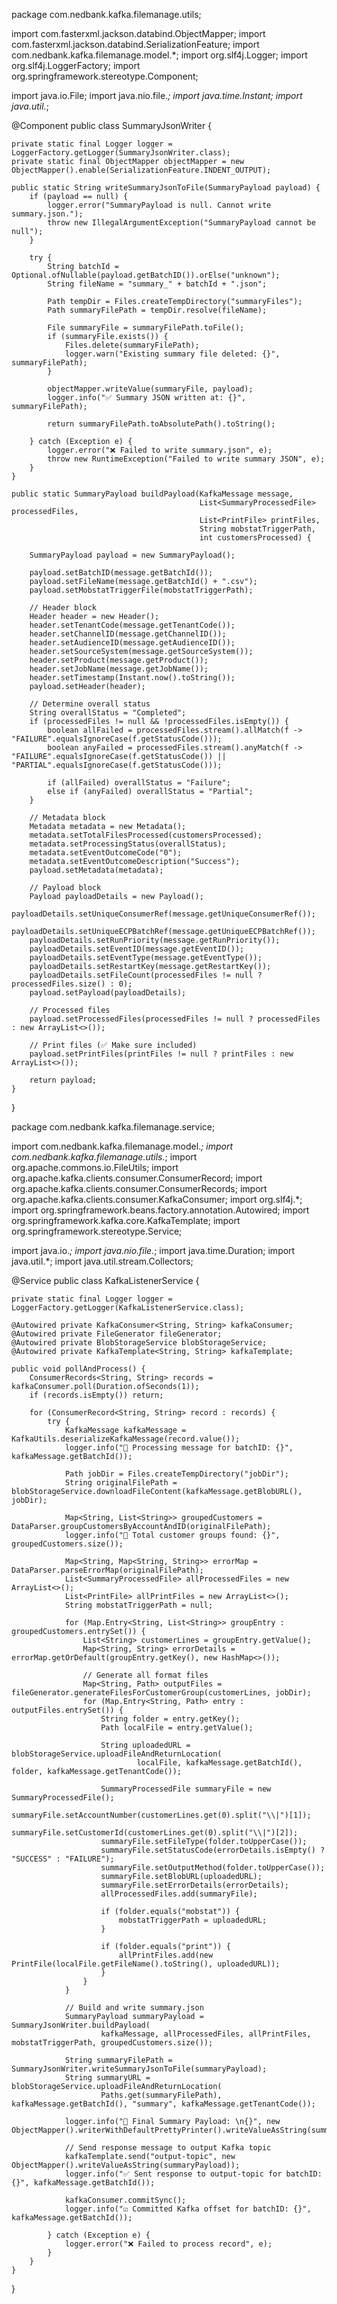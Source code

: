 package com.nedbank.kafka.filemanage.utils;

import com.fasterxml.jackson.databind.ObjectMapper;
import com.fasterxml.jackson.databind.SerializationFeature;
import com.nedbank.kafka.filemanage.model.*;
import org.slf4j.Logger;
import org.slf4j.LoggerFactory;
import org.springframework.stereotype.Component;

import java.io.File;
import java.nio.file.*;
import java.time.Instant;
import java.util.*;

@Component
public class SummaryJsonWriter {

    private static final Logger logger = LoggerFactory.getLogger(SummaryJsonWriter.class);
    private static final ObjectMapper objectMapper = new ObjectMapper().enable(SerializationFeature.INDENT_OUTPUT);

    public static String writeSummaryJsonToFile(SummaryPayload payload) {
        if (payload == null) {
            logger.error("SummaryPayload is null. Cannot write summary.json.");
            throw new IllegalArgumentException("SummaryPayload cannot be null");
        }

        try {
            String batchId = Optional.ofNullable(payload.getBatchID()).orElse("unknown");
            String fileName = "summary_" + batchId + ".json";

            Path tempDir = Files.createTempDirectory("summaryFiles");
            Path summaryFilePath = tempDir.resolve(fileName);

            File summaryFile = summaryFilePath.toFile();
            if (summaryFile.exists()) {
                Files.delete(summaryFilePath);
                logger.warn("Existing summary file deleted: {}", summaryFilePath);
            }

            objectMapper.writeValue(summaryFile, payload);
            logger.info("✅ Summary JSON written at: {}", summaryFilePath);

            return summaryFilePath.toAbsolutePath().toString();

        } catch (Exception e) {
            logger.error("❌ Failed to write summary.json", e);
            throw new RuntimeException("Failed to write summary JSON", e);
        }
    }

    public static SummaryPayload buildPayload(KafkaMessage message,
                                              List<SummaryProcessedFile> processedFiles,
                                              List<PrintFile> printFiles,
                                              String mobstatTriggerPath,
                                              int customersProcessed) {

        SummaryPayload payload = new SummaryPayload();

        payload.setBatchID(message.getBatchId());
        payload.setFileName(message.getBatchId() + ".csv");
        payload.setMobstatTriggerFile(mobstatTriggerPath);

        // Header block
        Header header = new Header();
        header.setTenantCode(message.getTenantCode());
        header.setChannelID(message.getChannelID());
        header.setAudienceID(message.getAudienceID());
        header.setSourceSystem(message.getSourceSystem());
        header.setProduct(message.getProduct());
        header.setJobName(message.getJobName());
        header.setTimestamp(Instant.now().toString());
        payload.setHeader(header);

        // Determine overall status
        String overallStatus = "Completed";
        if (processedFiles != null && !processedFiles.isEmpty()) {
            boolean allFailed = processedFiles.stream().allMatch(f -> "FAILURE".equalsIgnoreCase(f.getStatusCode()));
            boolean anyFailed = processedFiles.stream().anyMatch(f -> "FAILURE".equalsIgnoreCase(f.getStatusCode()) || "PARTIAL".equalsIgnoreCase(f.getStatusCode()));

            if (allFailed) overallStatus = "Failure";
            else if (anyFailed) overallStatus = "Partial";
        }

        // Metadata block
        Metadata metadata = new Metadata();
        metadata.setTotalFilesProcessed(customersProcessed);
        metadata.setProcessingStatus(overallStatus);
        metadata.setEventOutcomeCode("0");
        metadata.setEventOutcomeDescription("Success");
        payload.setMetadata(metadata);

        // Payload block
        Payload payloadDetails = new Payload();
        payloadDetails.setUniqueConsumerRef(message.getUniqueConsumerRef());
        payloadDetails.setUniqueECPBatchRef(message.getUniqueECPBatchRef());
        payloadDetails.setRunPriority(message.getRunPriority());
        payloadDetails.setEventID(message.getEventID());
        payloadDetails.setEventType(message.getEventType());
        payloadDetails.setRestartKey(message.getRestartKey());
        payloadDetails.setFileCount(processedFiles != null ? processedFiles.size() : 0);
        payload.setPayload(payloadDetails);

        // Processed files
        payload.setProcessedFiles(processedFiles != null ? processedFiles : new ArrayList<>());

        // Print files (✅ Make sure included)
        payload.setPrintFiles(printFiles != null ? printFiles : new ArrayList<>());

        return payload;
    }
}

package com.nedbank.kafka.filemanage.service;

import com.nedbank.kafka.filemanage.model.*;
import com.nedbank.kafka.filemanage.utils.*;
import org.apache.commons.io.FileUtils;
import org.apache.kafka.clients.consumer.ConsumerRecord;
import org.apache.kafka.clients.consumer.ConsumerRecords;
import org.apache.kafka.clients.consumer.KafkaConsumer;
import org.slf4j.*;
import org.springframework.beans.factory.annotation.Autowired;
import org.springframework.kafka.core.KafkaTemplate;
import org.springframework.stereotype.Service;

import java.io.*;
import java.nio.file.*;
import java.time.Duration;
import java.util.*;
import java.util.stream.Collectors;

@Service
public class KafkaListenerService {

    private static final Logger logger = LoggerFactory.getLogger(KafkaListenerService.class);

    @Autowired private KafkaConsumer<String, String> kafkaConsumer;
    @Autowired private FileGenerator fileGenerator;
    @Autowired private BlobStorageService blobStorageService;
    @Autowired private KafkaTemplate<String, String> kafkaTemplate;

    public void pollAndProcess() {
        ConsumerRecords<String, String> records = kafkaConsumer.poll(Duration.ofSeconds(1));
        if (records.isEmpty()) return;

        for (ConsumerRecord<String, String> record : records) {
            try {
                KafkaMessage kafkaMessage = KafkaUtils.deserializeKafkaMessage(record.value());
                logger.info("🔁 Processing message for batchID: {}", kafkaMessage.getBatchId());

                Path jobDir = Files.createTempDirectory("jobDir");
                String originalFilePath = blobStorageService.downloadFileContent(kafkaMessage.getBlobURL(), jobDir);

                Map<String, List<String>> groupedCustomers = DataParser.groupCustomersByAccountAndID(originalFilePath);
                logger.info("👥 Total customer groups found: {}", groupedCustomers.size());

                Map<String, Map<String, String>> errorMap = DataParser.parseErrorMap(originalFilePath);
                List<SummaryProcessedFile> allProcessedFiles = new ArrayList<>();
                List<PrintFile> allPrintFiles = new ArrayList<>();
                String mobstatTriggerPath = null;

                for (Map.Entry<String, List<String>> groupEntry : groupedCustomers.entrySet()) {
                    List<String> customerLines = groupEntry.getValue();
                    Map<String, String> errorDetails = errorMap.getOrDefault(groupEntry.getKey(), new HashMap<>());

                    // Generate all format files
                    Map<String, Path> outputFiles = fileGenerator.generateFilesForCustomerGroup(customerLines, jobDir);
                    for (Map.Entry<String, Path> entry : outputFiles.entrySet()) {
                        String folder = entry.getKey();
                        Path localFile = entry.getValue();

                        String uploadedURL = blobStorageService.uploadFileAndReturnLocation(
                                localFile, kafkaMessage.getBatchId(), folder, kafkaMessage.getTenantCode());

                        SummaryProcessedFile summaryFile = new SummaryProcessedFile();
                        summaryFile.setAccountNumber(customerLines.get(0).split("\\|")[1]);
                        summaryFile.setCustomerId(customerLines.get(0).split("\\|")[2]);
                        summaryFile.setFileType(folder.toUpperCase());
                        summaryFile.setStatusCode(errorDetails.isEmpty() ? "SUCCESS" : "FAILURE");
                        summaryFile.setOutputMethod(folder.toUpperCase());
                        summaryFile.setBlobURL(uploadedURL);
                        summaryFile.setErrorDetails(errorDetails);
                        allProcessedFiles.add(summaryFile);

                        if (folder.equals("mobstat")) {
                            mobstatTriggerPath = uploadedURL;
                        }

                        if (folder.equals("print")) {
                            allPrintFiles.add(new PrintFile(localFile.getFileName().toString(), uploadedURL));
                        }
                    }
                }

                // Build and write summary.json
                SummaryPayload summaryPayload = SummaryJsonWriter.buildPayload(
                        kafkaMessage, allProcessedFiles, allPrintFiles, mobstatTriggerPath, groupedCustomers.size());

                String summaryFilePath = SummaryJsonWriter.writeSummaryJsonToFile(summaryPayload);
                String summaryURL = blobStorageService.uploadFileAndReturnLocation(
                        Paths.get(summaryFilePath), kafkaMessage.getBatchId(), "summary", kafkaMessage.getTenantCode());

                logger.info("📄 Final Summary Payload: \n{}", new ObjectMapper().writerWithDefaultPrettyPrinter().writeValueAsString(summaryPayload));

                // Send response message to output Kafka topic
                kafkaTemplate.send("output-topic", new ObjectMapper().writeValueAsString(summaryPayload));
                logger.info("✅ Sent response to output-topic for batchID: {}", kafkaMessage.getBatchId());

                kafkaConsumer.commitSync();
                logger.info("☑️ Committed Kafka offset for batchID: {}", kafkaMessage.getBatchId());

            } catch (Exception e) {
                logger.error("❌ Failed to process record", e);
            }
        }
    }
}
